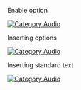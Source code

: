 Enable option

[![Category Audio](https://img.youtube.com/vi/4TUi18TR3YQ/hqdefault.jpg)](https://youtu.be/4TUi18TR3YQ)

Inserting options

[![Category Audio](https://img.youtube.com/vi/EONCZa8wfOc/hqdefault.jpg)](https://youtu.be/EONCZa8wfOc)

Inserting standard text

[![Category Audio](https://img.youtube.com/vi/lp73QsfPna8/hqdefault.jpg)](https://youtu.be/lp73QsfPna8)